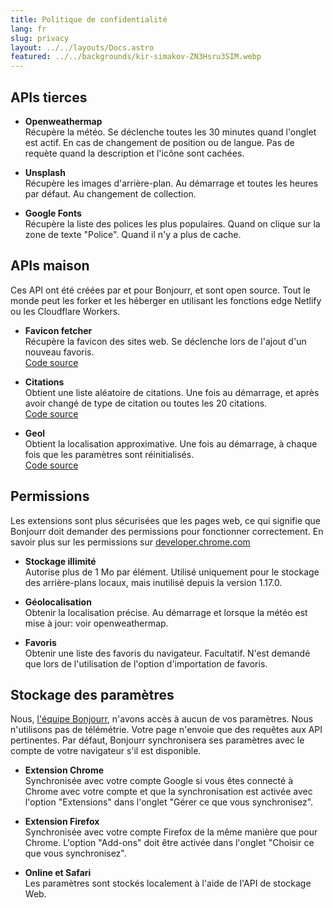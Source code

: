 ```yaml
---
title: Politique de confidentialité
lang: fr
slug: privacy
layout: ../../layouts/Docs.astro
featured: ../../backgrounds/kir-simakov-ZN3Hsru3SIM.webp
---
```


## APIs tierces

-   **Openweathermap**  
     Récupère la météo. Se déclenche toutes les 30 minutes quand l'onglet est actif. En cas de changement de position ou de langue. Pas de requète quand la description et l'icône sont cachées.

-   **Unsplash**  
     Récupère les images d'arrière-plan. Au démarrage et toutes les heures par défaut. Au changement de collection.

-   **Google Fonts**  
     Récupère la liste des polices les plus populaires. Quand on clique sur la zone de texte "Police". Quand il n'y a plus de cache.

## APIs maison

Ces API ont été créées par et pour Bonjourr, et sont open source. Tout le monde peut les forker et les héberger en utilisant les fonctions edge Netlify ou les Cloudflare Workers.

-   **Favicon fetcher**  
     Récupère la favicon des sites web. Se déclenche lors de l'ajout d'un nouveau favoris.  
     [Code source](https://github.com/victrme/favicon-fetcher)

-   **Citations**  
     Obtient une liste aléatoire de citations. Une fois au démarrage, et après avoir changé de type de citation ou toutes les 20 citations.  
     [Code source](https://github.com/victrme/i18n-quotes)

-   **Geol**  
     Obtient la localisation approximative. Une fois au démarrage, à chaque fois que les paramètres sont réinitialisés.  
     [Code source](https://github.com/victrme/geol)

## Permissions

Les extensions sont plus sécurisées que les pages web, ce qui signifie que Bonjourr doit demander des permissions pour fonctionner correctement. En savoir plus sur les permissions sur [developer.chrome.com](https://developer.chrome.com/docs/extensions/mv3/declare_permissions/)

-   **Stockage illimité**  
    Autorise plus de 1 Mo par élément. Utilisé uniquement pour le stockage des arrière-plans locaux, mais inutilisé depuis la version 1.17.0.

-   **Géolocalisation**  
    Obtenir la localisation précise. Au démarrage et lorsque la météo est mise à jour: voir openweathermap.

-   **Favoris**  
    Obtenir une liste des favoris du navigateur. Facultatif. N'est demandé que lors de l'utilisation de l'option d'importation de favoris.

## Stockage des paramètres

Nous, [l'équipe Bonjourr](https://github.com/victrme/Bonjourr#authors), n'avons accès à aucun de vos paramètres. Nous n'utilisons pas de télémétrie. Votre page n'envoie que des requêtes aux API pertinentes. Par défaut, Bonjourr synchronisera ses paramètres avec le compte de votre navigateur s'il est disponible.

-   **Extension Chrome**  
    Synchronisée avec votre compte Google si vous êtes connecté à Chrome avec votre compte et que la synchronisation est activée avec l'option "Extensions" dans l'onglet "Gérer ce que vous synchronisez".

-   **Extension Firefox**  
    Synchronisée avec votre compte Firefox de la même manière que pour Chrome. L'option "Add-ons" doit être activée dans l'onglet "Choisir ce que vous synchronisez".

-   **Online et Safari**  
    Les paramètres sont stockés localement à l'aide de l'API de stockage Web.
